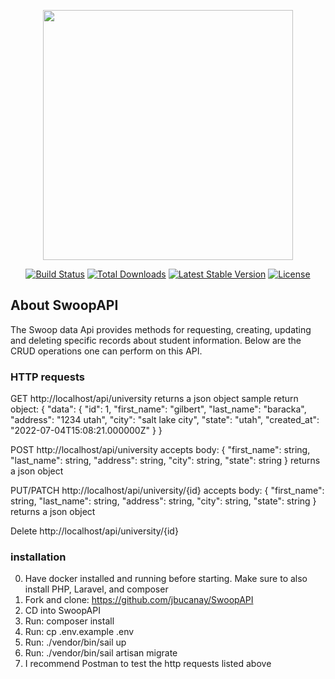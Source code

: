<p align="center"><a href="https://laravel.com" target="_blank"><img src="https://raw.githubusercontent.com/laravel/art/master/logo-lockup/5%20SVG/2%20CMYK/1%20Full%20Color/laravel-logolockup-cmyk-red.svg" width="400"></a></p>

<p align="center">
<a href="https://travis-ci.org/laravel/framework"><img src="https://travis-ci.org/laravel/framework.svg" alt="Build Status"></a>
<a href="https://packagist.org/packages/laravel/framework"><img src="https://img.shields.io/packagist/dt/laravel/framework" alt="Total Downloads"></a>
<a href="https://packagist.org/packages/laravel/framework"><img src="https://img.shields.io/packagist/v/laravel/framework" alt="Latest Stable Version"></a>
<a href="https://packagist.org/packages/laravel/framework"><img src="https://img.shields.io/packagist/l/laravel/framework" alt="License"></a>
</p>

## About SwoopAPI

The Swoop data Api provides methods for requesting, creating, updating and deleting specific records about student information. Below are the CRUD operations one can perform on this API. 

### HTTP requests

GET http://localhost/api/university
    returns a json object
    sample return object:
    {
    "data": {
        "id": 1,
        "first_name": "gilbert",
        "last_name": "baracka",
        "address": "1234 utah",
        "city": "salt lake city",
        "state": "utah",
        "created_at": "2022-07-04T15:08:21.000000Z"
    }
}
    

POST http://localhost/api/university
    accepts body:
        {
            "first_name": string,
            "last_name": string,
            "address": string,
            "city": string,
            "state": string
        }
   returns a json object

PUT/PATCH http://localhost/api/university/{id}
    accepts body:
   {
            "first_name": string,
            "last_name": string,
            "address": string,
            "city": string,
            "state": string
        }
    returns a json object

Delete http://localhost/api/university/{id}


### installation

0) Have docker installed and running before starting. Make sure to also install PHP, Laravel, and composer
1) Fork and clone: https://github.com/jbucanay/SwoopAPI
2) CD into SwoopAPI
3) Run: composer install
4) Run: cp .env.example .env
5) Run: ./vendor/bin/sail up
6) Run: ./vendor/bin/sail artisan migrate
5) I recommend Postman to test the http requests listed above 



